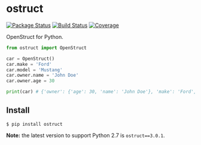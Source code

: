 ostruct
=======

[![Package Status](http://img.shields.io/pypi/v/ostruct.svg)](https://pypi.python.org/pypi/ostruct)
[![Build Status](https://travis-ci.org/hamidnazari/python-ostruct.svg?branch=master)](https://travis-ci.org/hamidnazari/python-ostruct)
[![Coverage](https://img.shields.io/codecov/c/github/hamidnazari/python-ostruct.svg)](https://codecov.io/github/hamidnazari/python-ostruct)

OpenStruct for Python.

```python
from ostruct import OpenStruct

car = OpenStruct()
car.make = 'Ford'
car.model = 'Mustang'
car.owner.name = 'John Doe'
car.owner.age = 30

print(car) # {'owner': {'age': 30, 'name': 'John Doe'}, 'make': 'Ford', 'model': 'Mustang'}
```

Install
-------
```
$ pip install ostruct
```

**Note:** the latest version to support Python 2.7 is `ostruct==3.0.1`.
